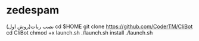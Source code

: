 # zedespam
نصب ربات(روش اول)   cd $HOME git clone https://github.com/CoderTM/CliBot cd CliBot chmod +x launch.sh ./launch.sh install ./launch.sh
